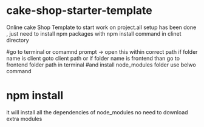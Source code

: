 # cake-shop-starter-template
Online cake Shop Template to start work on project.all setup has been done , just need to install npm packages with npm install command in clinet directory

#go to terminal or comamnd prompt -> open this within correct path if folder name is client goto client path or if  folder name is frontend than go to frontend folder path in terminal
#and install node_modules folder use belwo command
# npm install
it will install all the dependencies of node_modules no need to download extra modules

